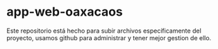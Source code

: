 # app-web-oaxacaos
Este repositorio está hecho para subir archivos específicamente del proyecto, usamos github para administrar y tener mejor gestion de ello.
